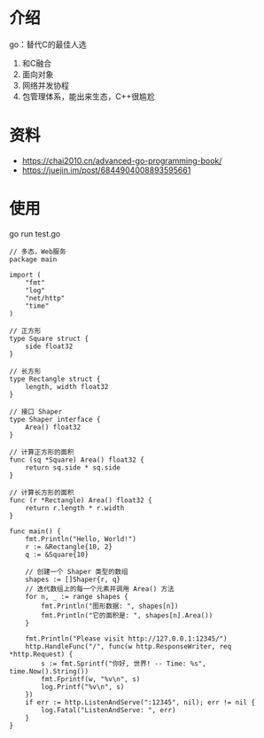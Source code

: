 # 介绍
go：替代C的最佳人选
1. 和C融合
1. 面向对象
1. 网络并发协程
1. 包管理体系，能出来生态，C++很尴尬

# 资料
* https://chai2010.cn/advanced-go-programming-book/
* https://juejin.im/post/6844904008893595661

# 使用
go run test.go
```
// 多态，Web服务
package main

import (
    "fmt"
    "log"
    "net/http"
    "time"
)

// 正方形
type Square struct {
	side float32
}

// 长方形
type Rectangle struct {
	length, width float32
}

// 接口 Shaper
type Shaper interface {
	Area() float32
}

// 计算正方形的面积
func (sq *Square) Area() float32 {
	return sq.side * sq.side
}

// 计算长方形的面积
func (r *Rectangle) Area() float32 {
	return r.length * r.width
}

func main() {
	fmt.Println("Hello, World!")
	r := &Rectangle{10, 2}
	q := &Square{10}

	// 创建一个 Shaper 类型的数组
	shapes := []Shaper{r, q}
	// 迭代数组上的每一个元素并调用 Area() 方法
	for n, _ := range shapes {
		fmt.Println("图形数据: ", shapes[n])
		fmt.Println("它的面积是: ", shapes[n].Area())
	}

	fmt.Println("Please visit http://127.0.0.1:12345/")
    http.HandleFunc("/", func(w http.ResponseWriter, req *http.Request) {
        s := fmt.Sprintf("你好, 世界! -- Time: %s", time.Now().String())
        fmt.Fprintf(w, "%v\n", s)
        log.Printf("%v\n", s)
    })
    if err := http.ListenAndServe(":12345", nil); err != nil {
        log.Fatal("ListenAndServe: ", err)
    }
}
```
